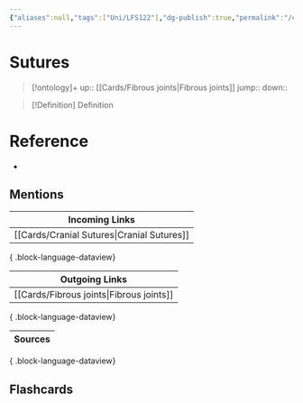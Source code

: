 ```yaml
---
{"aliases":null,"tags":["Uni/LFS122"],"dg-publish":true,"permalink":"/cards/sutures/","dgPassFrontmatter":true}
---
```


# Sutures

> [!ontology]+
> up:: [[Cards/Fibrous joints\|Fibrous joints]]
> jump:: 
> down:: 

> [!Definition] Definition

# Reference

- 

## Mentions

| Incoming Links                                |
| --------------------------------------------- |
| [[Cards/Cranial Sutures\|Cranial Sutures]] |

{ .block-language-dataview}

| Outgoing Links                              |
| ------------------------------------------- |
| [[Cards/Fibrous joints\|Fibrous joints]] |

{ .block-language-dataview}

| Sources |
| ------- |

{ .block-language-dataview}

## Flashcards